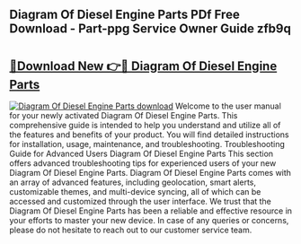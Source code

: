 ## Diagram Of Diesel Engine Parts PDf Free Download - Part-ppg Service Owner Guide zfb9q

# <h2><a href="http://dfuoqx.blite.top/?on=Diagram+Of+Diesel+Engine+Parts">🔗Download New 👉🔴 Diagram Of Diesel Engine Parts</a></h2>

[![Diagram Of Diesel Engine Parts download](https://i.imgur.com/lujVjoI.png)](http://dfuoqx.blite.top/?on=Diagram+Of+Diesel+Engine+Parts)
Welcome to the user manual for your newly activated Diagram Of Diesel Engine Parts. This comprehensive guide is intended to help you understand and utilize all of the features and benefits of your product. You will find detailed instructions for installation, usage, maintenance, and troubleshooting. Troubleshooting Guide for Advanced Users Diagram Of Diesel Engine Parts This section offers advanced troubleshooting tips for experienced users of your new Diagram Of Diesel Engine Parts. Diagram Of Diesel Engine Parts comes with an array of advanced features, including geolocation, smart alerts, customizable themes, and multi-device syncing, all of which can be accessed and customized through the user interface. We trust that the Diagram Of Diesel Engine Parts has been a reliable and effective resource in your efforts to master your new device. In case of any queries or concerns, please do not hesitate to reach out to our customer service team.
